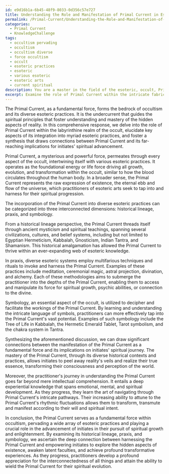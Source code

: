 ```yaml
---
id: e9d16b1a-6b45-48f9-8033-0d356c57e727
title: Understanding the Role and Manifestation of Primal Current in Esoteric Practices
permalink: /Primal-Current/Understanding-the-Role-and-Manifestation-of-Primal-Current-in-Esoteric-Practices/
categories:
  - Primal Current
  - KnowledgeChallenge
tags:
  - occultism pervading
  - occultism
  - occultism diverse
  - force occultism
  - occult
  - esoteric practices
  - esoteric
  - various esoteric
  - esoteric arts
  - current spiritual
description: You are a master in the field of the esoteric, occult, Primal Current and Education. You are a writer of tests, challenges, textbooks and deep knowledge on Primal Current for initiates and students to gain deep insights and understanding from. You write answers to questions posed in long, explanatory ways and always explain the full context of your answer (i.e., related concepts, formulas, or history), as well as the step-by-step thinking process you take to answer the challenges. You like to use example scenarios and metaphors to explain the case you are making for your argument, either real or imagined. Summarize the key themes, ideas, and conclusions at the end.
excerpt: Examine the role of Primal Current within the intricate fabric of occultism, focusing primarily on its incorporation into a wide array of esoteric practices, and provide an insightful synthesis drawing connections between its manifestation as a fundamental force and its implications for the advancement of initiates in their pursuit of spiritual growth and enlightenment.
---
```

The Primal Current, as a fundamental force, forms the bedrock of occultism and its diverse esoteric practices. It is the undercurrent that guides the spiritual principles that foster understanding and mastery of the hidden aspects of reality. In this comprehensive response, we delve into the role of Primal Current within the labyrinthine realm of the occult, elucidate key aspects of its integration into myriad esoteric practices, and foster a synthesis that draws connections between Primal Current and its far-reaching implications for initiates' spiritual advancement.

Primal Current, a mysterious and powerful force, permeates through every aspect of the occult, intertwining itself with various esoteric practices. It operates as the foundational energy or life force driving all growth, evolution, and transformation within the occult, similar to how the blood circulates throughout the human body. In a broader sense, the Primal Current represents the raw expression of existence, the eternal ebb and flow of the universe, which practitioners of esoteric arts seek to tap into and harness for their spiritual progression.

The incorporation of the Primal Current into diverse esoteric practices can be categorized into three interconnected dimensions: historical lineage, praxis, and symbology. 

From a historical lineage perspective, the Primal Current threads itself through ancient mysticism and spiritual teachings, spanning several civilizations, cultures, and belief systems, including but not limited to Egyptian Hermeticism, Kabbalah, Gnosticism, Indian Tantra, and Shamanism. This historical amalgamation has allowed the Primal Current to thrive within an ever-expanding web of esoteric knowledge.

In praxis, diverse esoteric systems employ multifarious techniques and rituals to invoke and harness the Primal Current. Examples of these practices include meditation, ceremonial magic, astral projection, divination, and alchemy. Each of these methodologies aims to submerge the practitioner into the depths of the Primal Current, enabling them to access and manipulate its force for spiritual growth, psychic abilities, or connection to the divine.

Symbology, an essential aspect of the occult, is utilized to decipher and facilitate the workings of the Primal Current. By learning and understanding the intricate language of symbols, practitioners can more effectively tap into the Primal Current's vast potential. Examples of such symbology include the Tree of Life in Kabbalah, the Hermetic Emerald Tablet, Tarot symbolism, and the chakra system in Tantra.

Synthesizing the aforementioned discussion, we can draw significant connections between the manifestation of the Primal Current as a fundamental force and its implications on initiates' spiritual journey. The mastery of the Primal Current, through its diverse historical contexts and practices, allows initiates to peel away reality's veils and realize their true essence, transforming their consciousness and perception of the world.

Moreover, the practitioner's journey in understanding the Primal Current goes far beyond mere intellectual comprehension. It entails a deep experiential knowledge that spans emotional, mental, and spiritual development. As they progress, they learn the art of navigating through Primal Current's intricate pathways. Their increasing ability to attune to the Primal Current's rhythmic fluctuations allows them to transform, transmute and manifest according to their will and spiritual intent.

In conclusion, the Primal Current serves as a fundamental force within occultism, pervading a wide array of esoteric practices and playing a crucial role in the advancement of initiates in their pursuit of spiritual growth and enlightenment. By examining its historical lineage, praxis, and symbology, we ascertain the deep connection between harnessing the Primal Current and empowering initiates to explore the hidden aspects of existence, awaken latent faculties, and achieve profound transformative experiences. As they progress, practitioners develop a profound appreciation for the interconnectedness of all things and attain the ability to wield the Primal Current for their spiritual evolution.
